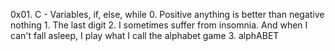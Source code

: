 0x01. C - Variables, if, else, while
	0. Positive anything is better than negative nothing
        1. The last digit
        2. I sometimes suffer from insomnia. And when I can't fall asleep, I play what I call the alphabet game
        3. alphABET
